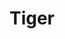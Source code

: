 ---
layout: art
title: Tiger
description: Personal Illustration
alt: Illustration of a tiger's face
medium: Watercolor, Ink, and Digital 
large-image: tiger-large.jpg
small-image: tiger-small.jpg
size: 2215x1825
---